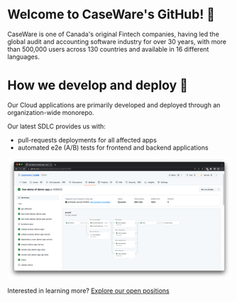 # Welcome to CaseWare's GitHub! 👋

CaseWare is one of Canada's original Fintech companies, having led the global audit and accounting software industry for over 30 years, with more than 500,000 users across 130 countries and available in 16 different languages.

# How we develop and deploy 🚀

Our Cloud applications are primarily developed and deployed through an organization-wide monorepo.

Our latest SDLC provides us with:
- pull-requests deployments for all affected apps
- automated e2e (A/B) tests for frontend and backend applications

<img src="https://github.com/caseware/.github/blob/master/profile/images/pr-screenshot.png" />

Interested in learning more? <a href="https://jobs.lever.co/caseware">Explore our open positions</a>
